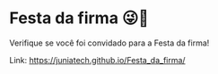 # Festa da firma 😜🎉

Verifique se você foi convidado para a Festa da firma! 

Link: https://juniatech.github.io/Festa_da_firma/ 

